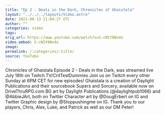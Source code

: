 ```yaml
---
title: "Ep 2 - Deals in the Dark, Chronicles of Ghaistala"
layout: "../../../layouts/Video.astro"
date: 2021-08-13 21:04:27 UTC
author: ""
categories: video
tags: 
orig_url: https://www.youtube.com/watch?v=S-cNIY8Nv4o
video_embed: S-cNIY8Nv4o
image:
permalink: /:categories/:title/
source: YouTube
---
```

Chronicles of Ghaistala Episode 2 - Deals in the Dark, was streamed live July 18th on Twitch.TV/CritTestDummies Join us on Twitch every other Sunday at 6PM CET for new episodes! Ghaistala is a creation of Daylight Publications and their sourcebook Supers and Sorcery, available now on DriveThruRPG.com BG art by Daylight Publications (@daylightpub1066) and @AbbieJArt, both on Twitter Character art by @DougErbert on IG and Twitter Graphic design by @Stoppushingme on IG. Thank you to our players, Chris, Alex, Luke, and Patrick as well as our DM Peter!